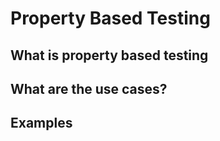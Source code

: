 # Property Based Testing

## What is property based testing

## What are the use cases?

## Examples